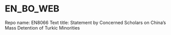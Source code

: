 # EN_BO_WEB
Repo name: EN8066
Text title: Statement by Concerned Scholars on China’s Mass Detention of Turkic Minorities